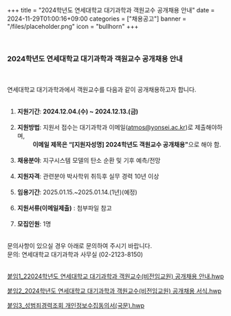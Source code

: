 +++
title = "2024학년도 연세대학교 대기과학과 객원교수 공개채용 안내"
date = 2024-11-29T01:00:16+09:00
categories = ["채용공고"]
banner = "/files/placeholder.png"
icon = "bullhorn"
+++

<br>

### 2024학년도 연세대학교 대기과학과 객원교수 공개채용 안내
<br>
<br>
연세대학교 대기과학과에서 객원교수를 다음과 같이 공개채용하고자 합니다.<br>
<br>

1. **지원기간**: **2024.12.04.(수) ~ 2024.12.13.(금)** <br><br>
2. **지원방법**: 지원서 접수는 대기과학과 이메일(atmos@yonsei.ac.kr)로 제출해야하며, <br>
   &nbsp;&nbsp;&nbsp;&nbsp;&nbsp;&nbsp;&nbsp;&nbsp; <B>이메일 제목은 “[지원자성명] 2024학년도 객원교수 공개채용"</B>으로 해야 함. <br><br>
3. **채용분야**: 지구시스템 모델의 탄소 순환 및 기후 예측/전망 <br><br>
4. **지원자격**: 관련분야 박사학위 취득후 실무 경력 10년 이상 <br><br>
5. **임용기간**: 2025.01.15.~2025.01.14.(1년)(예정) <br><br>
6. **지원서류(이메일제출)** : 첨부파일 참고 <br><br>
7. **모집인원**: 1명 <br>

<br>
문의사항이 있으실 경우 아래로 문의하여 주시기 바랍니다.<br>
문의: 연세대학교 대기과학과 사무실 (02-2123-8150)
<br>
<br>

[붙임1_22024학년도 연세대학교 대기과학과 객원교수(비전임교원) 공개채용 안내.hwp](/files/recruit_241129/1_Notice_Recruit.hwp)

[붙임2_2024학년도 연세대학교 대기과학과 객원교수(비전임교원) 공개채용 서식.hwp](/files/recruit_241129/2_Application_Form.hwp)

[붙임3_성범죄경력조회 개인정보수집동의서(국문).hwp](/files/recruit_241129/3_Consent_Form_for_the_Collection_and_Use_of_Personal(KOR).hwp)

<br>
<br>